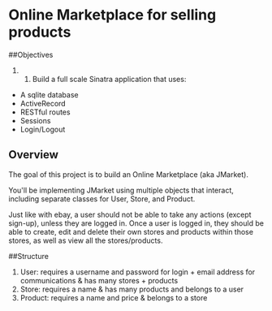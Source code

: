 # Online Marketplace for selling products

##Objectives

1. 1. Build a full scale Sinatra application that uses:

+ A sqlite database
+ ActiveRecord
+ RESTful routes
+ Sessions
+ Login/Logout

## Overview

The goal of this project is to build an Online Marketplace (aka JMarket).

You'll be implementing JMarket using multiple objects that interact, including separate classes for User, Store, and Product.

Just like with ebay, a user should not be able to take any actions (except sign-up), unless they are logged in. Once a user is logged in, they should be able to create, edit and delete their own stores and products within those stores, as well as view all the stores/products.

##Structure
1. User: requires a username and password for login + email address for communications & has many stores + products
2. Store: requires a name & has many products and belongs to a user
3. Product: requires a name and price & belongs to a store
